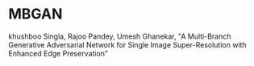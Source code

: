 # MBGAN
khushboo Singla, Rajoo Pandey, Umesh Ghanekar, "A Multi-Branch Generative Adversarial Network for Single Image Super-Resolution with Enhanced Edge Preservation"
